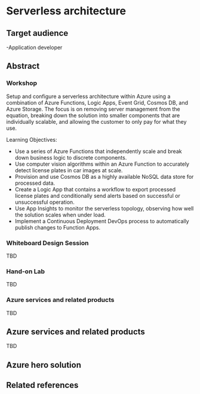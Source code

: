 # Serverless architecture

## Target audience
-Application developer

## Abstract

### Workshop

Setup and configure a serverless architecture within Azure using a combination of Azure Functions, Logic Apps, Event Grid, Cosmos DB, and Azure Storage. The focus is on removing server management from the equation, breaking down the solution into smaller components that are individually scalable, and allowing the customer to only pay for what they use.

Learning Objectives:

-   Use a series of Azure Functions that independently scale and break down business logic to discrete components.
-   Use computer vision algorithms within an Azure Function to accurately detect license plates in car images at scale.
-   Provision and use Cosmos DB as a highly available NoSQL data store for processed data.
-   Create a Logic App that contains a workflow to export processed license plates and conditionally send alerts based on successful or unsuccessful operation.
-   Use App Insights to monitor the serverless topology, observing how well the solution scales when under load.
-   Implement a Continuous Deployment DevOps process to automatically publish changes to Function Apps.

### Whiteboard Design Session
TBD

### Hand-on Lab
TBD

### Azure services and related products
TBD

## Azure services and related products
TBD

## Azure hero solution

## Related references
